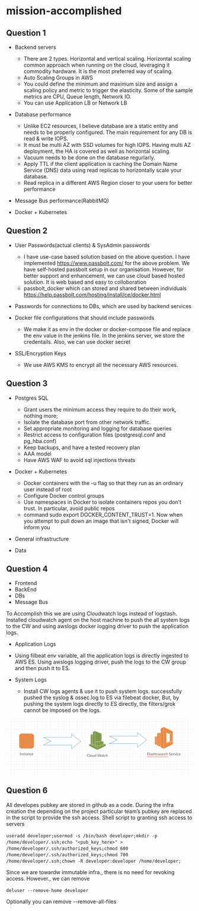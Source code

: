 mission-accomplished
====================

Question 1
----------

* Backend servers
  * There are 2 types. Horizontal and vertical scaling. Horizontal scaling common approach when running on the cloud, leveraging it commodity hardware. It is the most preferred way of scaling.
  * Auto Scaling Groups in AWS
  * You could define the minimum and maximum size and assign a scaling policy and metric to trigger the elasticity. Some of the sample metrics are CPU, Queue length, Network IO.
  * You can use Application LB or Network LB

* Database performance
  * Unlike EC2 resources, I believe database are a static entity and needs to be properly configured. The main requirement for any DB is read & write IOPS.
  * It must be multi AZ with SSD volumes for high IOPS. Having multi AZ deployment, the HA is covered as well as horizontal scaling.
  * Vacuum needs to be done on the database regurlarly.
  * Apply TTL if the client application is caching the Domain Name Service (DNS) data using read replicas to horizontally scale your database.
  * Read replica in a different AWS Region closer to your users for better performance

* Message Bus performance(RabbitMQ)

* Docker + Kubernetes

Question 2
----------

* User Passwords(actual clients) & SysAdmin passwords
  * I have use-case based solution based on the above question. I have implemented https://www.passbolt.com/ for the above problem.
  We have self-hosted passbolt setup in our organisation. However, for better support and enhancement, we can use cloud based hosted solution. It is web based and easy to colloboration
  * passbolt_docker which can stored and shared between individuals
  https://help.passbolt.com/hosting/install/ce/docker.html

* Passwords for connections to DBs, which are used by backend services

* Docker file configurations that should include passwords
  * We make it as env in the docker or docker-compose file and  replace the env value in the jenkins file. In the jenkins server, we store the credentails. Also, we can use docker secret

* SSL/Encryption Keys
  * We use AWS KMS to encrypt all the necessary AWS resources.

Question 3
----------

* Postgres SQL
  * Grant users the minimum access they require to do their work, nothing more;
  * Isolate the database port from other network traffic.
  * Set appropriate monitoring and logging for database queries
  * Restrict access to configuration files (postgresql.conf and pg_hba.conf)
  * Keep backups, and have a tested recovery plan
  * AAA model
  * Have AWS WAF to avoid sql injections threats

* Docker + Kubernetes
  * Docker containers with the -u flag so that they run as an ordinary user instead of root
  * Configure Docker control groups
  * Use namespaces in Docker to isolate containers repos you don’t trust. In particular, avoid public repos
  * command sudo export DOCKER_CONTENT_TRUST=1. Now when you attempt to pull down an image that isn't signed, Docker will inform you

* General infrastructure

* Data


Question 4
----------

* Frontend
* BackEnd
* DBs
* Message Bus

To Accomplish this we are using Cloudwatch logs instead of logstash. Installed cloudwatch agent on the host machine to push the all system logs to the CW and using awslogs docker logging driver to push the application logs.

* Application Logs
 * Using filbeat env variable, all the application logs is directly ingested to AWS ES. Using awslogs logging driver, push the logs to the CW group and then push it to ES.

* System Logs
  * Install CW logs agents & use it to push system logs. successfully pushed the syslog & ossec.log to ES via filebeat docker, But, by pushing the system logs directly to ES directly, the filters/grok cannot be imposed on the logs.

![Image of Architecture](https://github.com/karthikholla/mission-accomplished/blob/master/images/diagram1.png)


Question 6
----------

All developes pubkey are stored in github as a code. During the infra creation the depending on the project particular team’s pubkey are replaced in the script to provide the ssh access.
Shell script to granting ssh access to servers

`useradd developer;usermod -s /bin/bash developer;mkdir -p /home/developer/.ssh;echo "<pub_key_here>" > /home/developer/.ssh/authorized_keys;chmod 600 /home/developer/.ssh/authorized_keys;chmod 700 /home/developer/.ssh;chown -R developer:developer /home/developer;`

Since we are towardw immutable infra., there is no need for revoking access. However., we can remove

`deluser --remove-home developer`

Optionally you can remove --remove-all-files

